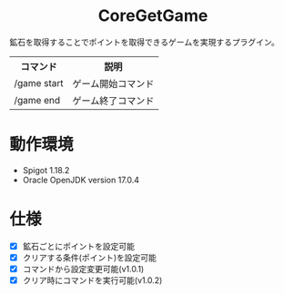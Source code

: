 <h1 align="center">CoreGetGame</h1>

鉱石を取得することでポイントを取得できるゲームを実現するプラグイン。

<table>
    <tr>
        <th>コマンド</th><th>説明</th>
    </tr>
    <tr>
        <td>/game start</td><td>ゲーム開始コマンド</td>
    </tr>
    <tr>
        <td>/game end</td><td>ゲーム終了コマンド</td>
    </tr>
</table>

# 動作環境
- Spigot 1.18.2
- Oracle OpenJDK version 17.0.4

# 仕様
- [x] 鉱石ごとにポイントを設定可能
- [x] クリアする条件(ポイント)を設定可能
- [x] コマンドから設定変更可能(v1.0.1)
- [x] クリア時にコマンドを実行可能(v1.0.2)